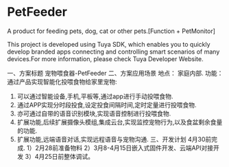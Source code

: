 # PetFeeder
A product for feeding pets, dog, cat or other pets.[Function + PetMonitor]

This project is developed using Tuya SDK, which enables you to quickly develop branded apps connecting and controlling smart scenarios of many devices.For more information, please check Tuya Developer Website.

一、方案标题
  宠物喂食器-PetFeeder
二、方案应用场景
地点：
家庭内部.
功能：
通过产品实现智能化投喂食物给家里宠物:
1. 可以通过智能设备,手机,平板等,通过app进行手动投喂食物.
2. 通过APP实现分时段投食,设定投食间隔时间,定时定量进行投喂食物.
3. 亦可通过自带的语音识别模块,实现语音控制进行投喂食物.
4. 扩展功能,后续扩展摄像头模组,集成云台,实现监控宠物行为,以及食盆剩余食量的功能.
5. 扩展功能,远端语音对话,实现远程语音与宠物沟通.
三、开发计划
4月30前完成.
1）2月28前准备物料
2）3月8-4月15日嵌入式固件开发、云端API对接开发
3）4月25日前整体调试。
